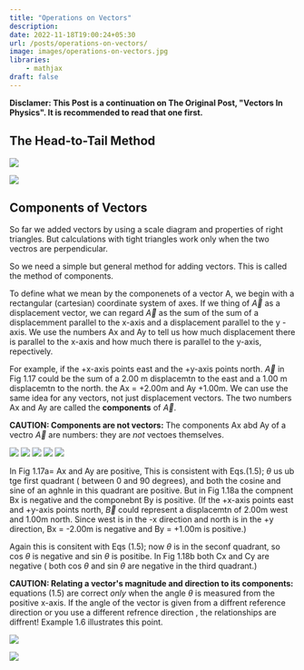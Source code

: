 ```yaml
---
title: "Operations on Vectors"
description:
date: 2022-11-18T19:00:24+05:30
url: /posts/operations-on-vectors/
image: images/operations-on-vectors.jpg
libraries:
    - mathjax
draft: false
---
```

**Disclamer: This Post is a continuation on The Original Post, "Vectors In Physics". It is recommended to read that one first.**

## The Head-to-Tail Method

![](https://lh6.googleusercontent.com/gVqP7rrz11yBVSvflu1xnLda7gAVNq4fqHgRP5Dv3j7zBQIQ5I2Vmv4S5tp102uog3fRMtVTrRBDEqvWTFq43KVckTLMBBT7SMu_c3wNkSkwJZPDNYiMEJhwkJehovnDiD9tc8LP7pfyxtHHLUzgBpc7Ftfia36j4K9CE7RxqflAUmqmPhbV1gZISz4mVJJhaMCaVguG4w)

![](https://lh3.googleusercontent.com/-9rPc04DSFV3RTJEjCocDNwAj0Q1gqyUWTJ9okrWCic8ocmbiUNNHBtAZi0rWLxqpJOhkC6oiyrqBzRomK6djayaCmT9xwy2Z23ewPBJEJHB_A8EM3__xiwzjvFSWGQLes8iC7oRwlVQVehdayj04wWfJXRDVsLuFYQQ83LIHUAuMiH9RcJeqqEoHzwvw_l3A5GKBuxd4Q)

## Components of Vectors

So far we added vectors by using a scale diagram and properties of right triangles. But calculations with tight triangles work only when the two vectros are perpendicular.

So we need a simple but general method for adding vectors. This is called the method of components.

To define what we mean by the componenets of a vector A, we begin with a rectangular (cartesian) coordinate system of axes. If we thing of $\vec{A}$ as a displacement vector, we can regard  $\vec{A}$ as the sum of the sum of a displacemment parallel to the x-axis and a displacement parallel to the y -axis. We use the numbers Ax and Ay to tell us how much displacement there is parallel to the x-axis and how much there is parallel to the y-axis, repectively.

For example, if the +x-axis points east and the +y-axis points north.  $\vec{A}$ in Fig 1.17 could be the sum of a 2.00 m displacemtn to the east and a 1.00 m displacemtn to the north. the Ax = +2.00m and Ay +1.00m. We can use the same idea for any vectors, not just displacement vectors. The two numbers Ax and Ay are called the **components** of  $\vec{A}$.

**CAUTION: Components are not vectors:** The components Ax abd Ay of a vectro  $\vec{A}$ are numbers: they are _not_ vectoes themselves.

![](https://lh5.googleusercontent.com/uwwt0dmvcOC568aSB1DbmSFEo1R91aEWaBYHBlhoPWW3Bvl_9l8dGL2wx6LU9vWwfSRrL3TUERAlhr9dsaW_Val5jSOrXOmfQwFwGJFRJUhbAZLihld74x7zG3Z87HTEGjt71m7Z7s06hRQPWHEwLpglicIWfVtGWzyTUtnnx20S3lxqybPxTuhTI1sQIe9NEbTHXsVkFw)
![](https://lh4.googleusercontent.com/DvVFtX2A9F_7WLuZl9erTF5dE5dcof9tSJiY9MZyaHGAoBjBZ85gcfK6T1-nmxCPvQUq7FaY4y8q4ADNy4uWdqyODEidVxbs0V1hR4nqYy6TMy5pfqB2BpMz8dYwBGiUhreQMWx5w9-89oBOIMvD02WuM2D5B8zpvURjTCybaXKgVEYZMYfiEbiT265MO4lEQn0ewPgnag)
![](https://lh6.googleusercontent.com/ibXQzfWJYcyyGvv9Fmop1XRpujzuCqRnjG5bQ3M6H1D2uJLumsvjHUolmSL9mPQ6RRuMtbOSADTSVEh9eSJk5j5tn_htQg6j9u1P8l7Ggi2J1ditEbiPMqHY0BQfFjJv4VLTvhTywo-yStvmtBiImp-_Dh5KeH4KiWc7MCCYPmjSyGUe3Vw-CxlI5toVBNiKj-TNKL0MkA)
![](https://lh3.googleusercontent.com/zu7SJNSbkj-4GUMRghsRxgF1RT4GTEcTuqfMwwPz33HisIZ45RbD1SGkav6E2Q3r6SzRtQZ4Q-WKXcs535VqupMW6yQ_sg3gaC68DW1s5IpPR-M2i5uEZ8Og85CZFrRtScOK8QvOOGsNOPwvVTjA1roE-ymxI4IAoBO-ohhuYxkzn8_x6-mrk50Arpkmrsoj79Np7Laxzg)
![](https://lh5.googleusercontent.com/z9Abna004iyGVeL6v2YL_9fPPlunVzmhpR7rk6nz3lBwfjAYHWruEo6CVn0euGeBnL4LSBIlyokseYqBE38o6ZJ-EA1GjJIn_GtWTnH3aC_jyd3WebpuL9ZwT4prsWuSPrBthHO3uEkXM8UnGAWYOAXZHjSVKQ0Dv2h7wqstNrsyOWDCsmT_KKGb808ODlhYTHGSmpiFYw)

In Fig 1.17a= Ax and Ay are positive, This is consistent with Eqs.(1.5); $\theta$ us ub tge first quadrant ( between 0 and 90 degrees), and both the cosine and sine of an aghnle in this quadrant are positive. But in Fig 1.18a the compnent Bx is negative and the componebnt By is positive. (If the +x-axis points east and +y-axis points north,  $\vec{B}$ could represent a displacemtn of 2.00m west and 1.00m north. Since west is in the -x direction and north is in the +y direction, Bx = -2.00m is negative and By = +1.00m is positive.)

Again this is consitent with Eqs (1.5); now $\theta$ is in the seconf quadrant, so cos $\theta$ is negative and sin $\theta$ is positibe. In Fig 1.18b both Cx and Cy are negative ( both cos $\theta$ and sin $\theta$ are negative in the third quadrant.)

**CAUTION: Relating a vector's magnitude and direction to its components:** equations (1.5) are correct  _only_ when the angle $\theta$ is measured from the positive x-axis. If the angle of the vector is given from a diffrent reference direction or you use a different refrence direction , the relationships are diffrent! Example 1.6 illustrates this point.

![](https://lh6.googleusercontent.com/Dqzvxb8YP13gr_gp0-gZ0wHctTWPKUzBwkJq4oUACehaAT36ptZFTwzdtQwsDhEDOV0Qo3CaMc4yCx4DGguEMzMEJyyvo9gkOXD87FZzxrPaqFguXIC5Pw7yoZ61Sfzk4Erb1NLEmbI-SOjijXbp_yEuDSLhI00YDhXksC90NjLg8rSYHP0q1uwF6sYTy3mZQ3bw8gQVeg)

![](https://lh3.googleusercontent.com/UjUmkNLR1lBplqGTwP9z-WCqvuMw4zjnB0iEroRqClkuiiF_bpqWygirU4a8YAjowNgMCl8cv8NWp3l3WfdtedQlUkr71ZqKFFVpBRMtPmdxVWXdnrUA8oRFhBWhHsxeNbnXO8Jm06UBNb4X6y5jYLhSNnVSGKiL5nTUJXCZXVnMu5rWyvNKa8Rx0jj873bzm-RTIPx7Jw)